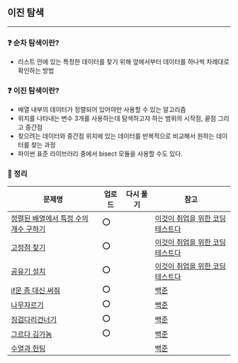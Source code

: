 ## 이진 탐색
-----
### ❓ 순차 탐색이란?
- 리스트 안에 있는 특정한 데이터를 찾기 위해 앞에서부터 데이터를 하나씩 차례대로 확인하는 방법
### ❓ 이진 탐색이란?
- 배열 내부의 데이터가 정렬되어 있어야만 사용할 수 있는 알고리즘
- 위치를 나타내는 변수 3개를 사용하는데 탐색하고자 하는 범위의 시작점, 끝점 그리고 중간점
- 찾으려는 데이터와 중간점 위치에 있는 데이터를 반복적으로 비교해서 원하는 데이터를 찾는 과정
- 파이썬 표준 라이브러리 중에서 bisect 모듈을 사용할 수도 있다.
### 🔖 정리
|문제명|업로드|다시 풀기|참고|
|-----|----|----|----|
|[정렬된 배열에서 특정 수의 개수 구하기](https://github.com/soocy0718/python/blob/main/coding_study/Binary_Search/%EC%9D%B4%EC%BD%94%ED%85%8C_27_%EC%A0%95%EB%A0%AC%EB%90%9C%20%EB%B0%B0%EC%97%B4%EC%97%90%EC%84%9C%20%ED%8A%B9%EC%A0%95%20%EC%88%98%EC%9D%98%20%EA%B0%9C%EC%88%98%20%EA%B5%AC%ED%95%98%EA%B8%B0_0313.py)|⭕||[이것이 취업을 위한 코딩테스트다](https://github.com/ndb796/python-for-coding-test)|
|[고정점 찾기](https://github.com/soocy0718/python/blob/main/coding_study/Binary_Search/%EC%9D%B4%EC%BD%94%ED%85%8C_28_%EA%B3%A0%EC%A0%95%EC%A0%90%20%EC%B0%BE%EA%B8%B0_0313.py)|⭕||[이것이 취업을 위한 코딩테스트다](https://github.com/ndb796/python-for-coding-test)|
|[공유기 설치](https://github.com/soocy0718/python/blob/main/coding_study/Binary_Search/%EC%9D%B4%EC%BD%94%ED%85%8C_29_%EA%B3%B5%EC%9C%A0%EA%B8%B0%20%EC%84%A4%EC%B9%98_0313.py)|⭕||[이것이 취업을 위한 코딩테스트다](https://github.com/ndb796/python-for-coding-test)|
|[if문 좀 대신 써줘](https://github.com/soocy0718/python/blob/main/coding_study/Binary_Search/%EB%B0%B1%EC%A4%80_19637_if%EB%AC%B8%20%EC%A2%80%20%EB%8C%80%EC%8B%A0%20%EC%8D%A8%EC%A4%98_0313.py)|⭕||[백준](https://www.acmicpc.net/problem/19637) |
|[나무자르기](https://github.com/soocy0718/python/blob/main/coding_study/Binary_Search/%EB%B0%B1%EC%A4%80_2805_%EB%82%98%EB%AC%B4%EC%9E%90%EB%A5%B4%EA%B8%B0_0313.py)|⭕||[백준](https://www.acmicpc.net/problem/2805) |
|[징검다리건너기](https://github.com/soocy0718/python/tree/main/coding_study/Binary_Search/%EC%A7%95%EA%B2%80%EB%8B%A4%EB%A6%AC%EA%B1%B4%EB%84%88%EA%B8%B0_%EC%BD%94%EB%93%9C_%EC%84%A4%EB%AA%85) |⭕||[백준](https://www.acmicpc.net/problem/22871) |
|[그르다 김가놈](https://github.com/soocy0718/python/blob/main/coding_study/Binary_Search/%EB%B0%B1%EC%A4%80_18113_%EA%B7%B8%EB%A5%B4%EB%8B%A4%20%EA%B9%80%EA%B0%80%EB%86%88_0313.py)|⭕||[백준](https://www.acmicpc.net/problem/18113) |
|[수열과 헌팅]()|||[백준](https://www.acmicpc.net/problem/20495) |
